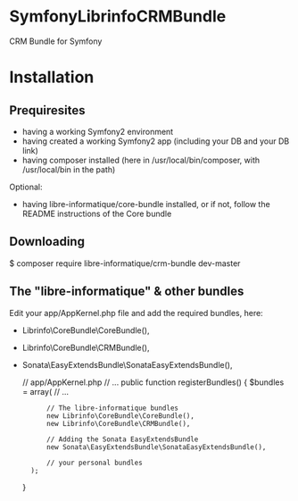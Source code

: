 # SymfonyLibrinfoCRMBundle
CRM Bundle for Symfony

Installation
============

Prequiresites
-------------

* having a working Symfony2 environment
* having created a working Symfony2 app (including your DB and your DB link)
* having composer installed (here in /usr/local/bin/composer, with /usr/local/bin in the path)

Optional:
* having libre-informatique/core-bundle installed, or if not, follow the README instructions of the Core bundle 

Downloading
-----------

  $ composer require libre-informatique/crm-bundle dev-master

The "libre-informatique" & other bundles
----------------------------------------

Edit your app/AppKernel.php file and add the required bundles, here:
* Librinfo\CoreBundle\CoreBundle(),
* Librinfo\CoreBundle\CRMBundle(),
* Sonata\EasyExtendsBundle\SonataEasyExtendsBundle(),

    // app/AppKernel.php
    // ...
    public function registerBundles()
    {
        $bundles = array(
            // ...
            
            // The libre-informatique bundles
            new Librinfo\CoreBundle\CoreBundle(),
            new Librinfo\CoreBundle\CRMBundle(),
            
            // Adding the Sonata EasyExtendsBundle
            new Sonata\EasyExtendsBundle\SonataEasyExtendsBundle(),
            
            // your personal bundles
        );
    }

